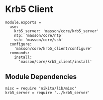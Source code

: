 
# Krb5 Client

    module.exports =
      use:
        krb5_server: 'masson/core/krb5_server'
        ntp: 'masson/core/ntp'
        ssh: 'masson/core/ssh'
      configure:
        'masson/core/krb5_client/configure'
      commands:
        install:
          'masson/core/krb5_client/install'

## Module Dependencies

    misc = require 'nikita/lib/misc'
    krb5_server = require '../krb5_server'
